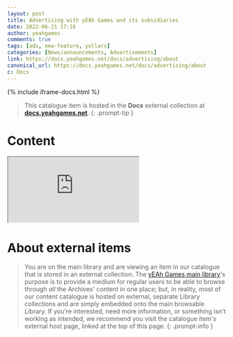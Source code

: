 ```yaml
---
layout: post
title: Advertising with yEAh Games and its subsidiaries
date: 2022-06-21 17:16
author: yeahgames
comments: true
tags: [ads, new-feature, yollars]
categories: [News/announcements, Advertisements]
link: https://docs.yeahgames.net/docs/advertising/about
canonical_url: https://docs.yeahgames.net/docs/advertising/about
c: Docs
---
```


{% include iframe-docs.html %}

> This catalogue item is hosted in the **Docs** external collection at **[docs.yeahgames.net](https://docs.yeahgames.net/docs/advertising/about)**.
{: .prompt-tip }



# Content
<div class="iframe-container"> 
  <iframe class="responsive-iframe" src="https://docs.yeahgames.net/docs/advertising/about#advertising-with-yeah-games-and-its-subsidiaries"></iframe>
</div>

# About external items

> You are on the main library and are viewing an item in our catalogue that is stored in an external collection. The [yEAh Games main library](https://library.yeahgames.net)'s purpose is to provide a medium for regular users to be able to browse through *all* the Archives' content in one place; but, in reality, most of our content catalogue is hosted on external, separate Library collections and are simply embedded onto the main browsable Library. If you're interested, need more information, or something isn't working as intended, we recommend you visit the catalogue item's external host page, linked at the top of this page.
{: .prompt-info }